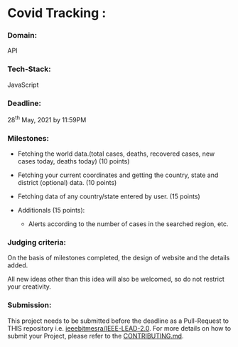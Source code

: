 # Covid Tracking :

### Domain:
API

### Tech-Stack:
JavaScript

### Deadline:
28<sup>th</sup> May, 2021 by 11:59PM

### Milestones:
- Fetching the world data.(total cases, deaths, recovered cases, new cases today, deaths today) (10 points)
- Fetching your current coordinates and getting the country, state and district (optional) data. (10 points)
- Fetching data of any country/state entered by user. (15 points)

- Additionals (15 points):
    - Alerts according to the number of cases in the searched region, etc.

### Judging criteria:
On the basis of milestones completed, the design of website and the details added.

All new ideas other than this idea will also be welcomed, so do not restrict your creativity.

### Submission:
This project needs to be submitted before the deadline as a Pull-Request to THIS repository i.e. [ieeebitmesra/IEEE-LEAD-2.0](https://github.com/ieeebitmesra/IEEE-LEAD-2.0). For more details on how to submit your Project, please refer to the [CONTRIBUTING.md](../CONTRIBUTING.md).
